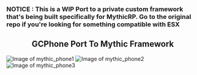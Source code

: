 ### NOTICE : This is a WIP Port to a private custom framework that's being built specifically for MythicRP. Go to the original repo if you're looking for something compatible with ESX

<h2 align="center">GCPhone Port To Mythic Framework</h2>

![Image of mythic_phone1](https://i.imgur.com/VtMD6bA.png)
![Image of mythic_phone2](https://i.imgur.com/7vxOQtN.png)
![Image of mythic_phone3](https://i.imgur.com/ayscQx6.png)